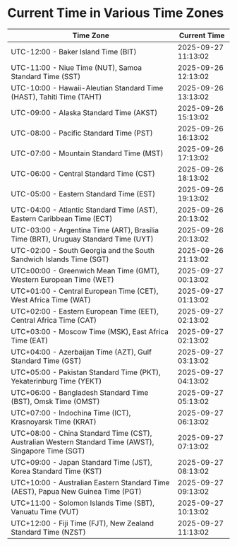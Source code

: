 # Current Time in Various Time Zones

| Time Zone | Current Time |
|-----------|--------------|
| UTC-12:00 - Baker Island Time (BIT) | 2025-09-27 11:13:02 |
| UTC-11:00 - Niue Time (NUT), Samoa Standard Time (SST) | 2025-09-26 12:13:02 |
| UTC-10:00 - Hawaii-Aleutian Standard Time (HAST), Tahiti Time (TAHT) | 2025-09-26 13:13:02 |
| UTC-09:00 - Alaska Standard Time (AKST) | 2025-09-26 15:13:02 |
| UTC-08:00 - Pacific Standard Time (PST) | 2025-09-26 16:13:02 |
| UTC-07:00 - Mountain Standard Time (MST) | 2025-09-26 17:13:02 |
| UTC-06:00 - Central Standard Time (CST) | 2025-09-26 18:13:02 |
| UTC-05:00 - Eastern Standard Time (EST) | 2025-09-26 19:13:02 |
| UTC-04:00 - Atlantic Standard Time (AST), Eastern Caribbean Time (ECT) | 2025-09-26 20:13:02 |
| UTC-03:00 - Argentina Time (ART), Brasília Time (BRT), Uruguay Standard Time (UYT) | 2025-09-26 20:13:02 |
| UTC-02:00 - South Georgia and the South Sandwich Islands Time (SGT) | 2025-09-26 21:13:02 |
| UTC±00:00 - Greenwich Mean Time (GMT), Western European Time (WET) | 2025-09-27 00:13:02 |
| UTC+01:00 - Central European Time (CET), West Africa Time (WAT) | 2025-09-27 01:13:02 |
| UTC+02:00 - Eastern European Time (EET), Central Africa Time (CAT) | 2025-09-27 02:13:02 |
| UTC+03:00 - Moscow Time (MSK), East Africa Time (EAT) | 2025-09-27 02:13:02 |
| UTC+04:00 - Azerbaijan Time (AZT), Gulf Standard Time (GST) | 2025-09-27 03:13:02 |
| UTC+05:00 - Pakistan Standard Time (PKT), Yekaterinburg Time (YEKT) | 2025-09-27 04:13:02 |
| UTC+06:00 - Bangladesh Standard Time (BST), Omsk Time (OMST) | 2025-09-27 05:13:02 |
| UTC+07:00 - Indochina Time (ICT), Krasnoyarsk Time (KRAT) | 2025-09-27 06:13:02 |
| UTC+08:00 - China Standard Time (CST), Australian Western Standard Time (AWST), Singapore Time (SGT) | 2025-09-27 07:13:02 |
| UTC+09:00 - Japan Standard Time (JST), Korea Standard Time (KST) | 2025-09-27 08:13:02 |
| UTC+10:00 - Australian Eastern Standard Time (AEST), Papua New Guinea Time (PGT) | 2025-09-27 09:13:02 |
| UTC+11:00 - Solomon Islands Time (SBT), Vanuatu Time (VUT) | 2025-09-27 10:13:02 |
| UTC+12:00 - Fiji Time (FJT), New Zealand Standard Time (NZST) | 2025-09-27 11:13:02 |
